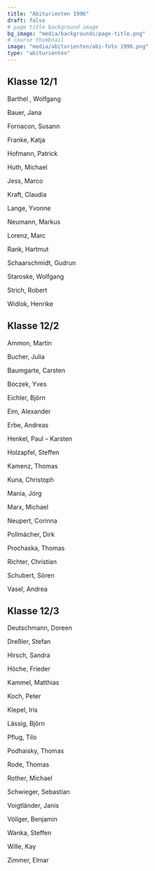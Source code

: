 ```yaml
---
title: "Abiturienten 1996"
draft: false
# page title background image
bg_image: "media/backgrounds/page-title.png"
# course thumbnail
image: "media/abiturienten/abi-foto 1996.png"
type: "abiturienten"
---
```


## Klasse 12/1

Barthel , Wolfgang

Bauer, Jana

Fornacon, Susann

Franke, Katja

Hofmann, Patrick

Huth, Michael

Jess, Marco

Kraft, Claudia

Lange, Yvonne

Neumann, Markus

Lorenz, Marc

Rank, Hartmut

Schaarschmidt, Gudrun

Staroske, Wolfgang

Strich, Robert

Widlok, Henrike

## Klasse 12/2

Ammon, Martin

Bucher, Julia

Baumgarte, Carsten

Boczek, Yves

Eichler, Björn

Eim, Alexander

Erbe, Andreas

Henkel, Paul – Karsten

Holzapfel, Steffen

Kamenz, Thomas

Kuna, Christoph

Mania, Jörg

Marx, Michael

Neupert, Corinna

Pollmächer, Dirk

Prochaska, Thomas

Richter, Christian

Schubert, Sören

Vasel, Andrea

## Klasse 12/3

Deutschmann, Doreen

Dreßler, Stefan

Hirsch, Sandra

Höche, Frieder

Kammel, Matthias

Koch, Peter

Klepel, Iris

Lässig, Björn

Pflug, Tilo

Podhaisky, Thomas

Rode, Thomas

Rother, Michael

Schwieger, Sebastian

Voigtländer, Janis

Völlger, Benjamin

Wanka, Steffen

Wille, Kay

Zimmer, Elmar
